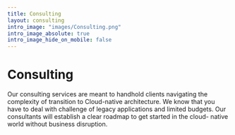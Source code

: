```yaml
---
title: Consulting
layout: consulting
intro_image: "images/Consulting.png"
intro_image_absolute: true
intro_image_hide_on_mobile: false
---
```


# Consulting

Our consulting services are meant to handhold clients  navigating the complexity of transition to Cloud-native architecture. We know that you have to deal with challenge of legacy applications and limited budgets. Our consultants will establish a clear roadmap to get started in the cloud- native world without business disruption.


